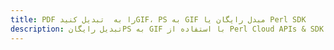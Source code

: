 ---title: PDF را به  تبدیل کنیدGIF، PS به GIF مبدل رایگان یا Perl SDKdescription: تبدیل رایگانPS به GIF با استفاده از Perl Cloud APIs & SDK همچنین اسناد PDF را در Cloud ایجاد، ویرایش و رندر کنید.---